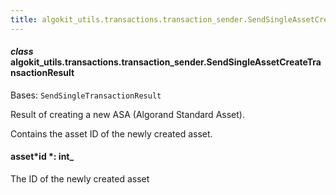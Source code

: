 ```yaml
---
title: algokit_utils.transactions.transaction_sender.SendSingleAssetCreateTransactionResult
---
```


#### _class_ algokit_utils.transactions.transaction_sender.SendSingleAssetCreateTransactionResult

Bases: `SendSingleTransactionResult`

Result of creating a new ASA (Algorand Standard Asset).

Contains the asset ID of the newly created asset.

#### asset*id *: int\_

The ID of the newly created asset
